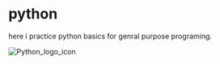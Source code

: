 # python 
here i practice python basics for genral purpose programing.

![Python_logo_icon](https://user-images.githubusercontent.com/95338897/189661313-1db7dc0e-a503-479b-a7c9-0786c289d314.png)


